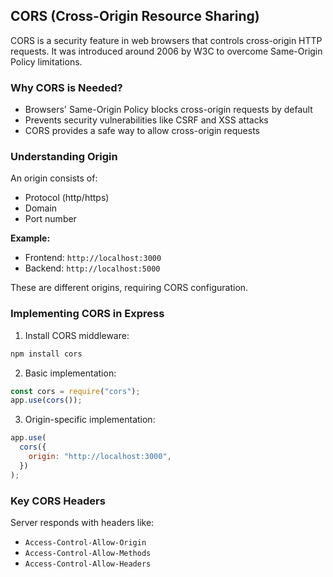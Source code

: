 ## CORS (Cross-Origin Resource Sharing)

CORS is a security feature in web browsers that controls cross-origin HTTP requests. It was introduced around 2006 by W3C to overcome Same-Origin Policy limitations.

### Why CORS is Needed?

- Browsers' Same-Origin Policy blocks cross-origin requests by default
- Prevents security vulnerabilities like CSRF and XSS attacks
- CORS provides a safe way to allow cross-origin requests

### Understanding Origin

An origin consists of:

- Protocol (http/https)
- Domain
- Port number

**Example:**

- Frontend: `http://localhost:3000`
- Backend: `http://localhost:5000`

These are different origins, requiring CORS configuration.

### Implementing CORS in Express

1. Install CORS middleware:

```bash
npm install cors
```

2. Basic implementation:

```javascript
const cors = require("cors");
app.use(cors());
```

3. Origin-specific implementation:

```javascript
app.use(
  cors({
    origin: "http://localhost:3000",
  })
);
```

### Key CORS Headers

Server responds with headers like:

- `Access-Control-Allow-Origin`
- `Access-Control-Allow-Methods`
- `Access-Control-Allow-Headers`
